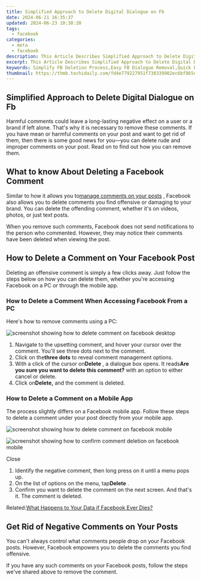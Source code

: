 ```yaml
---
title: Simplified Approach to Delete Digital Dialogue on Fb
date: 2024-06-21 16:35:37
updated: 2024-06-23 10:30:20
tags:
  - facebook
categories:
  - meta
  - facebook
description: This Article Describes Simplified Approach to Delete Digital Dialogue on Fb
excerpt: This Article Describes Simplified Approach to Delete Digital Dialogue on Fb
keywords: Simplify FB Deletion Process,Easy FB Dialogue Removal,Quick FB Chat Cleanup,Streamline FB Conversation Delete,Simple FB Discussion Erase,Fast FB Ban Dialogue,Hands-Free FB Chat Elimination
thumbnail: https://thmb.techidaily.com/fd4e779227951f738339902ec6bf865ee57c2e0e824658f017eeb7cc4b43fd88.jpg
---
```


## Simplified Approach to Delete Digital Dialogue on Fb

 Harmful comments could leave a long-lasting negative effect on a user or a brand if left alone. That's why it is necessary to remove these comments. If you have mean or harmful comments on your post and want to get rid of them, then there is some good news for you—you can delete rude and improper comments on your post. Read on to find out how you can remove them.

## What to know About Deleting a Facebook Comment

 Similar to how it allows you to[manage comments on your posts](https://www.makeuseof.com/facebook-post-how-to-turn-off-comments/) , Facebook also allows you to delete comments you find offensive or damaging to your brand. You can delete the offending comment, whether it's on videos, photos, or just text posts.

 When you remove such comments, Facebook does not send notifications to the person who commented. However, they may notice their comments have been deleted when viewing the post.

## How to Delete a Comment on Your Facebook Post

 Deleting an offensive comment is simply a few clicks away. Just follow the steps below on how you can delete them, whether you're accessing Facebook on a PC or through the mobile app.

### How to Delete a Comment When Accessing Facebook From a PC

Here's how to remove comments using a PC:

![screenshot showing how to delete comment on facebook desktop](https://static1.makeuseofimages.com/wordpress/wp-content/uploads/2021/12/screenshot-showing-how-to-delete-comment-on-facebook-desktop-1.JPG)

1. Navigate to the upsetting comment, and hover your cursor over the comment. You'll see three dots next to the comment.
2. Click on the**three dots** to reveal comment management options.
3. With a click of the cursor on**Delete** , a dialogue box opens. It reads**Are you sure you want to delete this comment?** with an option to either cancel or delete.
4. Click on**Delete,** and the comment is deleted.

### How to Delete a Comment on a Mobile App

 The process slightly differs on a Facebook mobile app. Follow these steps to delete a comment under your post directly from your mobile app.

![screenshot showing how to delete comment on facebook mobile](https://static1.makeuseofimages.com/wordpress/wp-content/uploads/2021/12/screenshot-showing-how-to-delete-comment-on-facebook-mobile.jpg)

![screenshot showing how to confirm comment deletion on facebook mobile](https://static1.makeuseofimages.com/wordpress/wp-content/uploads/2021/12/screenshot-showing-how-to-confirm-comment-deletion-on-facebook-mobile.jpg)

Close

1. Identify the negative comment, then long press on it until a menu pops up.
2. On the list of options on the menu, tap**Delete** .
3. Confirm you want to delete the comment on the next screen. And that's it. The comment is deleted.

 Related:[What Happens to Your Data if Facebook Ever Dies?](https://www.makeuseof.com/what-happens-to-facebook-data-if-it-dies/)

## Get Rid of Negative Comments on Your Posts

 You can't always control what comments people drop on your Facebook posts. However, Facebook empowers you to delete the comments you find offensive.

 If you have any such comments on your Facebook posts, follow the steps we've shared above to remove the comment.


<ins class="adsbygoogle"
     style="display:block"
     data-ad-format="autorelaxed"
     data-ad-client="ca-pub-7571918770474297"
     data-ad-slot="1223367746"></ins>



<ins class="adsbygoogle"
     style="display:block"
     data-ad-client="ca-pub-7571918770474297"
     data-ad-slot="8358498916"
     data-ad-format="auto"
     data-full-width-responsive="true"></ins>
